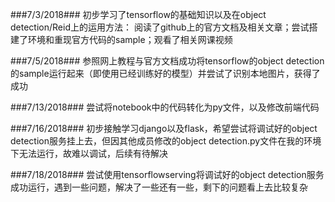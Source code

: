 ###7/3/2018###
初步学习了tensorflow的基础知识以及在object detection/Reid上的运用方法：
阅读了github上的官方文档及相关文章；尝试搭建了环境和重现官方代码的sample；观看了相关网课视频

###7/5/2018###
参照网上教程与官方文档成功将tensorflow的object detection的sample运行起来（即使用已经训练好的模型）并尝试了识别本地图片，获得了成功

###7/13/2018###
尝试将notebook中的代码转化为py文件，以及修改前端代码

###7/16/2018###
初步接触学习django以及flask，希望尝试将调试好的object detection服务挂上去，但因其他成员修改的object detection.py文件在我的环境下无法运行，故难以调试，后续有待解决

###7/18/2018###
尝试使用tensorflowserving将调试好的object detection服务成功运行，遇到一些问题，解决了一些还有一些，剩下的问题看上去比较复杂
